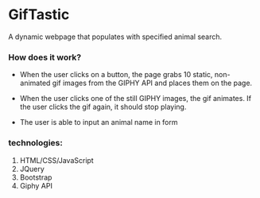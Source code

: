 # GifTastic

A dynamic webpage that populates with specified animal search. 

### How does it work?
- When the user clicks on a button, the page grabs 10 static, non-animated gif images from the GIPHY API and places them on the page.

- When the user clicks one of the still GIPHY images, the gif animates. If the user clicks the gif again, it should stop playing.

- The user is able to input an animal name in form


### technologies:
1. HTML/CSS/JavaScript
2. JQuery
3. Bootstrap
4. Giphy API
